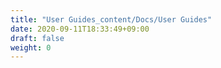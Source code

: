 ```yaml
---
title: "User Guides_content/Docs/User Guides"
date: 2020-09-11T18:33:49+09:00
draft: false
weight: 0
---
```


